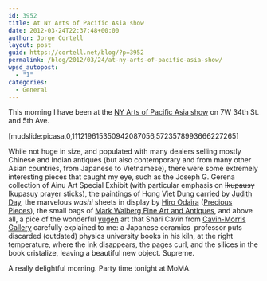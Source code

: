 ```yaml
---
id: 3952
title: At NY Arts of Pacific Asia show
date: 2012-03-24T22:37:48+00:00
author: Jorge Cortell
layout: post
guid: https://cortell.net/blog/?p=3952
permalink: /blog/2012/03/24/at-ny-arts-of-pacific-asia-show/
wpsd_autopost:
  - "1"
categories:
  - General
---
```

This morning I have been at the <a title="https://www.caskeylees.com/NY_Asia/NY_Asia.html" href="https://www.caskeylees.com/NY_Asia/NY_Asia.html" target="_blank">NY Arts of Pacific Asia show</a> on 7W 34th St. and 5th Ave.

[mudslide:picasa,0,111219615350942087056,5723578993666227265]

While not huge in size, and populated with many dealers selling mostly Chinese and Indian antiques (but also contemporary and from many other Asian countries, from Japanese to Vietnamese), there were some extremely interesting pieces that caught my eye, such as the Joseph G. Gerena collection of Ainu Art Special Exhibit (with particular emphasis on <del>Ikupausy</del> Ikupasuy prayer sticks), the paintings of Hong Viet Dung carried by <a title="https://www.artnet.com/judithday.html" href="https://www.artnet.com/judithday.html" target="_blank">Judith Day</a>, the marvelous _washi_ sheets in display by <a title="https://hiroodaira.com/" href="https://hiroodaira.com/" target="_blank">Hiro Odaira</a> (<a title="https://precious-piece.com/" href="https://precious-piece.com/" target="_blank">Precious Pieces</a>), the small bags of <a title="https://markwalbergfineartandantiques.com/Default.html" href="https://markwalbergfineartandantiques.com/Default.html" target="_blank">Mark Walberg Fine Art and Antiques</a>, and above all, a pice of the wonderful <a title="https://web.me.com/cavinmorris/Online/Current_Exhibition__The_Unexpected_Edge%3B_Yugen_in_Contemporary_Art.html" href="https://web.me.com/cavinmorris/Online/Current_Exhibition__The_Unexpected_Edge%3B_Yugen_in_Contemporary_Art.html" target="_blank">yugen</a> art that Shari Cavin from <a title="https://cavinmorris.com/" href="https://cavinmorris.com/" target="_blank">Cavin-Morris Gallery</a> carefully explained to me: a Japanese ceramics  professor puts discarded (outdated) physics university books in his kiln, at the right temperature, where the ink disappears, the pages curl, and the silices in the book cristalize, leaving a beautiful new object. Supreme. 

A really delightful morning. Party time tonight at MoMA.